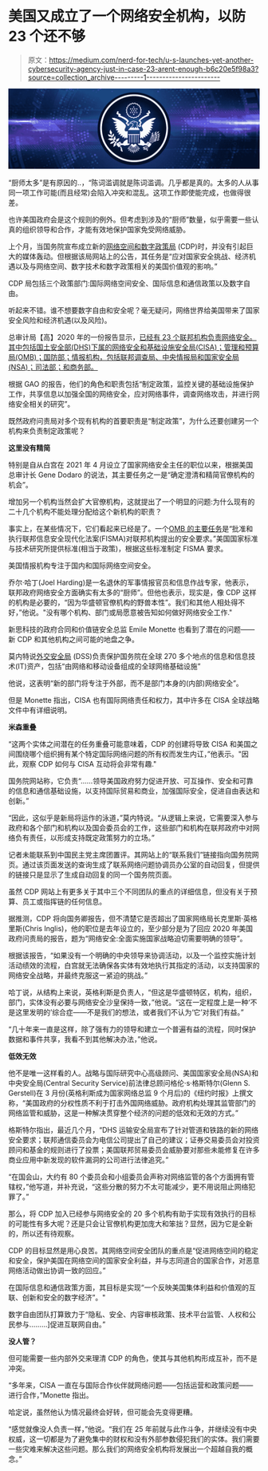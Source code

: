# 美国又成立了一个网络安全机构，以防 23 个还不够

> 原文：<https://medium.com/nerd-for-tech/u-s-launches-yet-another-cybersecurity-agency-just-in-case-23-arent-enough-b6c20e5f98a3?source=collection_archive---------1----------------------->

![](img/81c3743bda6e26e2e521a5cb60184a9e.png)

“厨师太多”是有原因的..，“陈词滥调就是陈词滥调。几乎都是真的。太多的人从事同一项工作可能(而且经常)会陷入冲突和混乱。这项工作即使能完成，也做得很差。

也许美国政府会是这个规则的例外。但考虑到涉及的“厨师”数量，似乎需要一些认真的组织领导和合作，才能有效地保护国家免受网络威胁。

上个月，当国务院宣布成立新的[网络空间和数字政策局](https://www.state.gov/establishment-of-the-bureau-of-cyberspace-and-digital-policy/) (CDP)时，并没有引起巨大的媒体轰动。但根据该局网站上的公告，其任务是“应对国家安全挑战、经济机遇以及与网络空间、数字技术和数字政策相关的美国价值观的影响。”

CDP 局包括三个政策部门:国际网络空间安全、国际信息和通信政策以及数字自由。

听起来不错。谁不想要数字自由和安全呢？毫无疑问，网络世界给美国带来了国家安全风险和经济机遇(以及风险)。

总审计局【高】2020 年的一份报告显示，[已经有 23 个联邦机构负责网络安全。其中包括国土安全部(DHS)下属的网络安全和基础设施安全局(CISA)；管理和预算局(OMB)；国防部；情报机构，包括联邦调查局、中央情报局和国家安全局(NSA)；司法部；和商务部。](https://www.gao.gov/assets/gao-20-629.pdf)

根据 GAO 的报告，他们的角色和职责包括“制定政策，监控关键的基础设施保护工作，共享信息以加强全国的网络安全，应对网络事件，调查网络攻击，并进行网络安全相关的研究”。

既然政府问责局对多个现有机构的首要职责是“制定政策”，为什么还要创建另一个机构来负责制定政策呢？

**这里没有精简**

特别是自从白宫在 2021 年 4 月设立了国家网络安全主任的职位以来，根据美国总审计长 Gene Dodaro 的说法，其主要任务之一是“确定澄清和精简官僚机构的机会”。

增加另一个机构当然会扩大官僚机构，这就提出了一个明显的问题:为什么现有的二十几个机构不能处理分配给这个新机构的职责？

事实上，在某些情况下，它们看起来已经是了。一个[OMB 的主要任务](https://www.rpc.senate.gov/policy-papers/key-players-in-cybersecurity)是“批准和执行联邦信息安全现代化法案(FISMA)对联邦机构提出的安全要求。”美国国家标准与技术研究所提供标准(相当于政策)，根据这些标准制定 FISMA 要求。

美国情报机构专注于国内和国际网络空间安全。

乔尔·哈丁(Joel Harding)是一名退休的军事情报官员和信息作战专家，他表示，联邦政府网络安全方面确实有太多的“厨师”。但他也表示，现实是，像 CDP 这样的机构是必要的，“因为华盛顿官僚机构的野兽本性”。我们和其他人相处得不好，”他说。"没有哪个机构、部门或局愿意被告知如何做好网络安全工作."

新思科技的政府合同和价值链安全总监 Emile Monette 也看到了潜在的问题——新 CDP 和其他机构之间可能的地盘之争。

莫内特说[外交安全局](https://www.state.gov/bureaus-offices/under-secretary-for-management/bureau-of-diplomatic-security/) (DSS)负责保护国务院在全球 270 多个地点的信息和信息技术(IT)资产，包括“由网络和移动设备组成的全球网络基础设施”

他说，这表明“新的部门将专注于外部，而不是部门本身的(内部)网络安全”。

但是 Monette 指出，CISA 也有国际网络责任和权力，其中许多在 CISA 全球战略文件中有详细说明。

**米森重叠**

“这两个实体之间潜在的任务重叠可能意味着，CDP 的创建将导致 CISA 和美国之间围绕哪个组织拥有某个特定国际网络问题的所有权而发生内讧，”他表示。"因此，观察 CDP 如何与 CISA 互动将会非常有趣."

国务院网站称，它负责“……领导美国政府努力促进开放、可互操作、安全和可靠的信息和通信基础设施，以支持国际贸易和商业，加强国际安全，促进自由表达和创新。”

“因此，这似乎是新局将运作的泳道，”莫内特说。“从逻辑上来说，它需要深入参与政府和各个部门和机构以及国会委员会的工作，这些部门和机构在联邦政府中对网络负有责任，以形成支持既定政策努力的立场。”

记者未能联系到中国民主党主席团置评。其网站上的“联系我们”链接指向国务院网页。通过该页面发送的查询生成了联系网络问题协调员办公室的自动回复，但提供的链接只是显示了生成自动回复的同一个国务院页面。

虽然 CDP 网站上有更多关于其中三个不同团队的重点的详细信息，但没有关于预算、员工或指挥链的任何信息。

据推测，CDP 将向国务卿报告，但不清楚它是否超出了国家网络局长克里斯·英格里斯(Chris Inglis)，他的职位是去年设立的，至少部分是为了回应 2020 年美国政府问责局的报告，题为“网络安全:全面实施国家战略迫切需要明确的领导”。

根据该报告，“如果没有一个明确的中央领导来协调活动，以及一个监控实施计划活动绩效的流程，白宫就无法确保各实体有效地执行其指定的活动，以支持国家的网络安全战略，并最终克服这一紧迫的挑战。”

哈丁说，从结构上来说，英格利斯是负责人，“但这是华盛顿特区，机构，组织，部门，实体没有必要与网络安全沙皇保持一致，”他说。“这在一定程度上是一种‘不是这里发明的’综合症——不是我们的想法，或者我们不认为‘它’对我们有益。”

“几十年来一直是这样，除了强有力的领导和建立一个普遍有益的流程，同时保护数据和事件共享，我看不到其他解决办法，”他说。

**低效无效**

他不是唯一这样看的人。战略与国际研究中心高级顾问、美国国家安全局(NSA)和中央安全局(Central Security Service)前法律总顾问格伦·s·格斯特尔(Glenn S. Gerstell)在 3 月份(英格利斯成为国家网络总监 9 个月后)的《纽约时报》上撰文称，“美国政府的分权性质不利于打击外国网络威胁。政府机构处理其监管部门的网络监管和威胁，这是一种解决贯穿整个经济的问题的低效和无效的方式。”

格斯特尔指出，最近几个月，“DHS 运输安全局宣布了针对管道和铁路的新的网络安全要求；联邦通信委员会为电信公司提出了自己的建议；证券交易委员会对投资顾问和基金的规则进行了投票；美国联邦贸易委员会威胁要对那些未能修复在许多商业应用中新发现的软件漏洞的公司进行法律追究。”

“在国会山，大约有 80 个委员会和小组委员会声称对网络监管的各个方面拥有管辖权，”他写道，并补充说，“这些分散的努力不太可能减少，更不用说阻止网络犯罪了。”

那么，将 CDP 加入已经参与网络安全的 20 多个机构有助于实现有效执行的目标的可能性有多大呢？还是只会让官僚机构更加庞大和笨拙？显然，因为它是全新的，所以还有待观察。

CDP 的目标显然是用心良苦。其网络空间安全团队的重点是“促进网络空间的稳定和安全，保护美国在网络空间的国家安全利益，并与志同道合的国家合作，对恶意网络活动做出协调一致的回应。”

在国际信息和通信政策方面，其目标是实现“一个反映美国集体利益和价值观的互联、创新和安全的数字经济”。"

数字自由团队打算致力于“隐私、安全、内容审核政策、技术平台监管、人权和公民参与………]促进互联网自由。”

**没人管？**

但可能需要一些内部外交来理清 CDP 的角色，使其与其他机构形成互补，而不是冲突。

“多年来，CISA 一直在与国际合作伙伴就网络问题——包括运营和政策问题——进行合作，”Monette 指出。

哈定说，虽然他认为情况最终会好转，但可能会先变得更糟。

“感觉就像没人负责一样，”他说。“我们在 25 年前就与此作斗争，并继续没有中央权威，这一切都是为了避免集中的财权和没有外部参数侵犯我们的实体。我们需要一些灾难来解决这些问题。那么我们的网络安全机构将发展出一个超越自我的概念。”
